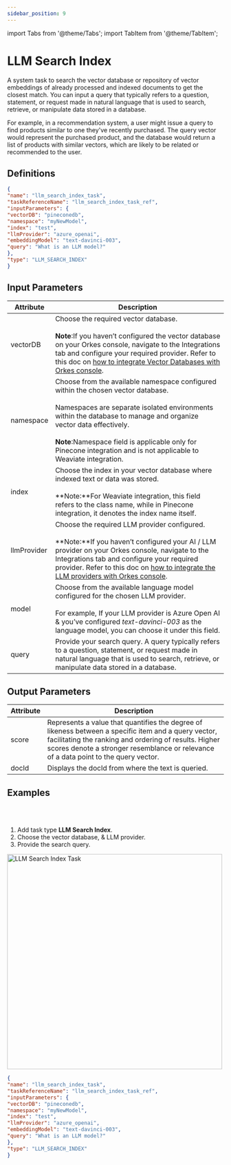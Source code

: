 ```yaml
---
sidebar_position: 9
---
```

import Tabs from '@theme/Tabs';
import TabItem from '@theme/TabItem';

# LLM Search Index

A system task to search the vector database or repository of vector embeddings of already processed and indexed documents to get the closest match. You can input a query that typically refers to a question, statement, or request made in natural language that is used to search, retrieve, or manipulate data stored in a database.

For example, in a recommendation system, a user might issue a query to find products similar to one they've recently purchased. The query vector would represent the purchased product, and the database would return a list of products with similar vectors, which are likely to be related or recommended to the user.

## Definitions

```json
{
"name": "llm_search_index_task",
"taskReferenceName": "llm_search_index_task_ref",
"inputParameters": {
"vectorDB": "pineconedb",
"namespace": "myNewModel",
"index": "test",
"llmProvider": "azure_openai",
"embeddingModel": "text-davinci-003",
"query": "What is an LLM model?"
},
"type": "LLM_SEARCH_INDEX"
}
```

## Input Parameters

| Attribute | Description |
| --------- | ----------- |
| vectorDB | Choose the required vector database.<br/><br/>**Note**:If you haven’t configured the vector database on your Orkes console, navigate to the Integrations tab and configure your required provider. Refer to this doc on [how to integrate Vector Databases with Orkes console](/content/category/integrations/vector-databases). |
| namespace | Choose from the available namespace configured within the chosen vector database.<br/><br/>Namespaces are separate isolated environments within the database to manage and organize vector data effectively.<br/><br/>**Note**:Namespace field is applicable only for Pinecone integration and is not applicable to Weaviate integration.|
| index | Choose the index in your vector database where indexed text or data was stored.<br/><br/> **Note:**For Weaviate integration, this field refers to the class name, while in Pinecone integration, it denotes the index name itself.|
| llmProvider | Choose the required LLM provider configured.<br/><br/>**Note:**If you haven’t configured your AI / LLM provider on your Orkes console, navigate to the Integrations tab and configure your required provider. Refer to this doc on [how to integrate the LLM providers with Orkes console](/content/category/integrations/ai-llm).|
| model | Choose from the available language model configured for the chosen LLM provider.<br/><br/>For example, If your LLM provider is Azure Open AI & you’ve configured _text-davinci-003_ as the language model, you can choose it under this field. | 
| query | Provide your search query. A query typically refers to a question, statement, or request made in natural language that is used to search, retrieve, or manipulate data stored in a database. | 

## Output Parameters

| Attribute | Description |
| --------- | ----------- |
| score | Represents a value that quantifies the degree of likeness between a specific item and a query vector, facilitating the ranking and ordering of results. Higher scores denote a stronger resemblance or relevance of a data point to the query vector. |
| docId | Displays the docId from where the text is queried. |

## Examples

<Tabs>
<TabItem value="UI" label="UI" className="paddedContent">

<div className="row">
<div className="col col--4">

<br/>
<br/>

1. Add task type **LLM Search Index**.
2. Choose the vector database, & LLM provider.
3. Provide the search query.

</div>
<div className="col">
<div className="embed-loom-video">

<p><img src="/content/img/llm-search-index-ui-method.png" alt="LLM Search Index Task" width="500" height="auto"/></p>

</div>
</div>
</div>



</TabItem>
 <TabItem value="JSON" label="JSON Example">

```json
{
"name": "llm_search_index_task",
"taskReferenceName": "llm_search_index_task_ref",
"inputParameters": {
"vectorDB": "pineconedb",
"namespace": "myNewModel",
"index": "test",
"llmProvider": "azure_openai",
"embeddingModel": "text-davinci-003",
"query": "What is an LLM model?"
},
"type": "LLM_SEARCH_INDEX"
}
```
</TabItem>
</Tabs>